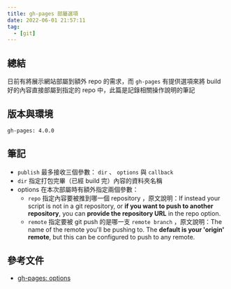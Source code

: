 ```yaml
---
title: gh-pages 部屬選項
date: 2022-06-01 21:57:11
tag:
  - [git]
---
```


## 總結

日前有將展示網站部屬到額外 repo 的需求，而 `gh-pages` 有提供選項來將 build 好的內容直接部屬到指定的 repo 中，此篇是記錄相關操作說明的筆記

## 版本與環境

```
gh-pages: 4.0.0
```

## 筆記

<script src="https://gist.github.com/tzynwang/523bae300542918954d1409c7fe51ad0.js"></script>

- `publish` 最多接收三個參數： `dir` 、 `options` 與 `callback`
- `dir` 指定打包完畢（已經 build 完）內容的資料夾名稱
- options 在本次部屬時有額外指定兩個參數：
  - `repo` 指定內容要被推到哪一個 repository ，原文說明：If instead your script is not in a git repository, or **if you want to push to another repository**, you can **provide the repository URL** in the repo option.
  - `remote` 指定要被 git push 的是哪一支 `remote branch` ，原文說明：The name of the remote you'll be pushing to. The **default is your 'origin' remote**, but this can be configured to push to any remote.

## 參考文件

- [gh-pages: options](https://github.com/tschaub/gh-pages#options)
